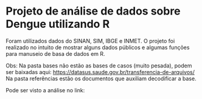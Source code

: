 # Projeto de análise de dados sobre Dengue utilizando R
Foram utilizados dados do SINAN, SIM, IBGE e INMET. O projeto foi realizado no intuito de mostrar alguns dados públicos e algumas funções para manuseio de basa de dados em R.

Obs:
Na pasta bases não estão as bases de casos (muito pesada), podem ser baixadas aqui: https://datasus.saude.gov.br/transferencia-de-arquivos/
Na pasta referências estão os documentos que auxiliam decodificar a base.

Pode ser visto a análise no link: 
